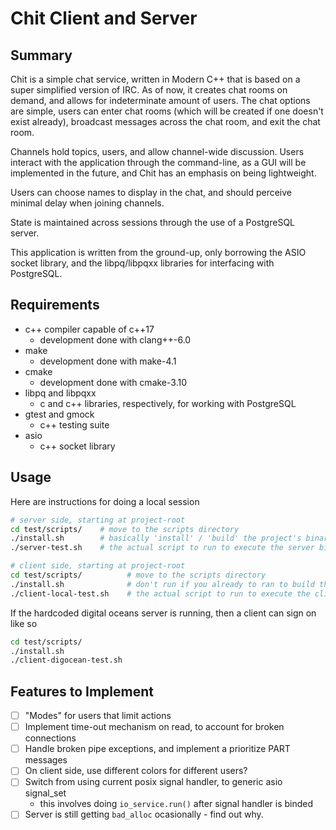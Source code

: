 # Chit Client and Server

## Summary

Chit is a simple chat service, written in Modern C++ that is based on a super simplified version of IRC.
As of now, it creates chat rooms on demand, and allows for indeterminate amount of users. The chat
options are simple, users can enter chat rooms (which will be created if one doesn't exist already),
broadcast messages across the chat room, and exit the chat room.

Channels hold topics, users, and allow channel-wide discussion. Users interact with the application
through the command-line, as a GUI will be implemented in the future, and Chit has an emphasis on
being lightweight. 

Users can choose names to display in the chat, and should perceive minimal delay when joining
channels.

State is maintained across sessions through the use of a PostgreSQL server.

This application is written from the ground-up, only borrowing the ASIO socket library, and
the libpq/libpqxx libraries for interfacing with PostgreSQL.

## Requirements

- c++ compiler capable of c++17
    - development done with clang++-6.0
- make
    - development done with make-4.1
- cmake
    - development done with cmake-3.10
- libpq and libpqxx
    - c and c++ libraries, respectively, for working with PostgreSQL
- gtest and gmock
    - c++ testing suite
- asio
    - c++ socket library

## Usage

Here are instructions for doing a local session
```bash
# server side, starting at project-root
cd test/scripts/    # move to the scripts directory
./install.sh        # basically 'install' / 'build' the project's binaries
./server-test.sh    # the actual script to run to execute the server binary
```

```bash
# client side, starting at project-root
cd test/scripts/          # move to the scripts directory
./install.sh              # don't run if you already to ran to build the server
./client-local-test.sh    # the actual script to run to execute the client binary
```

If the hardcoded digital oceans server is running, then a client can sign on like so
```bash
cd test/scripts/
./install.sh
./client-digocean-test.sh
```

## Features to Implement

- [ ] "Modes" for users that limit actions
- [ ] Implement time-out mechanism on read, to account for broken connections
- [ ] Handle broken pipe exceptions, and implement a prioritize PART messages
- [ ] On client side, use different colors for different users?
- [ ] Switch from using current posix signal handler, to generic asio signal_set
	- this involves doing `io_service.run()` after signal handler is binded
- [ ] Server is still getting `bad_alloc` ocasionally - find out why.
